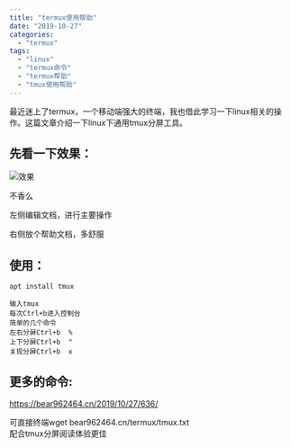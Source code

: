 ```yaml
---
title: "termux使用帮助"
date: "2019-10-27"
categories: 
  - "termux"
tags: 
  - "linux"
  - "termux命令"
  - "termux帮助"
  - "tmux使用帮助"
---
```


最近迷上了termux，一个移动端强大的终端，我也借此学习一下linux相关的操作。这篇文章介绍一下linux下通用tmux分屏工具。

## 先看一下效果：

![效果](images/IMG_20191027_214901-1024x619.jpg)

不香么

左侧编辑文档，进行主要操作

右侧放个帮助文档，多舒服

## 使用：

```
apt install tmux
```

```
输入tmux
每次Ctrl+b进入控制台
简单的几个命令
左右分屏Ctrl+b  %
上下分屏Ctrl+b  "
关现分屏Ctrl+b  x
```

## 更多的命令:

https://bear962464.cn/2019/10/27/636/

可直接终端wget bear962464.cn/termux/tmux.txt  
配合tmux分屏阅读体验更佳
